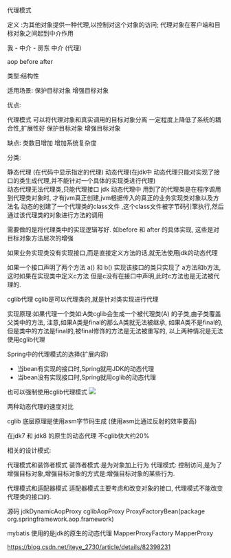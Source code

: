 代理模式

定义 :为其他对象提供一种代理,以控制对这个对象的访问;
代理对象在客户端和目标对象之间起到中介作用

我  -  中介  - 房东    中介 (代理)

aop  before after

类型:结构性

适用场景:  保护目标对象 
         增强目标对象
         
优点:

代理模式 可以将代理对象和真实调用的目标对象分离
一定程度上降低了系统的耦合性,扩展性好
保护目标对象 
增强目标对象  

缺点:
类数目增加
增加系统复杂度



分类:

静态代理 (在代码中显示指定的代理)
动态代理(在jdk中 动态代理只能对实现了接口的类生成代理,并不能针对一个具体的实现类进行代理)    
动态代理无法代理类,只能代理接口
jdk 动态代理中 用到了的代理类是在程序调用到代理类对象时,  才有jvm真正创建,jvm根据传入的真正的业务实现类对象以及方法名
动态的创建了一个代理类的class文件 ,这个class文件被字节码引擎执行,然后通过该代理类的对象进行方法的调用

需要做的是将代理类中的实现逻辑写好. 如before 和 after 的具体实现,  这些是对目标对象方法层次的增强 


如果业务实现类没有实现接口,而是直接定义方法的话,就无法使用jdk的动态代理

如果一个接口声明了两个方法  a() 和 b()
实现该接口的类只实现了 a方法和b方法, 这时如果在实现类中定义c方法 但是c没有在接口中声明,此时c方法也是无法被代理的.


cglib代理 cglib是可以代理类的,就是针对类实现进行代理

实现原理:如果代理一个类如:A类cglib会生成一个被代理类(A) 的子类,由子类覆盖父类中的方法,
注意,如果A类是final的那么A类就无法被继承, 如果A类不是final的,但是类中的方法是final的,被final修饰的方法是无法被重写的,
以上两种情况是无法使用cglib代理



Spring中的代理模式的选择(扩展内容)
+ 当bean有实现的接口时,Spring就用JDK的动态代理
+ 当bean没有实现接口时,Spring就用cglib的动态代理

也可以强制使用cglib代理模式 
![](https://ws2.sinaimg.cn/large/006tKfTcgy1g0aj1n8mopj31g80dadme.jpg)


两种动态代理的速度对比

cglib 底层原理是使用asm字节码生成 (使用asm比通过反射的效率要高)

在jdk7 和 jdk8  的原生的动态代理 不cglib快大约20%


相关的设计模式:

代理模式和装饰者模式
装饰者模式:是为对象加上行为
代理模式: 控制访问,是为了增强目标对象,增强目标对象的方式是:增强目标对象的某些行为. 

代理模式和适配器模式
适配器模式主要考虑和改变对象的接口,
代理模式不能改变代理类的接口的.



源码 jdkDynamicAopProxy   cglibAopProxy  ProxyFactoryBean(package org.springframework.aop.framework)

mybatis  使用的是jdk的原生的动态代理
MapperProxyFactory  MapperProxy

https://blog.csdn.net/iteye_2730/article/details/82398231